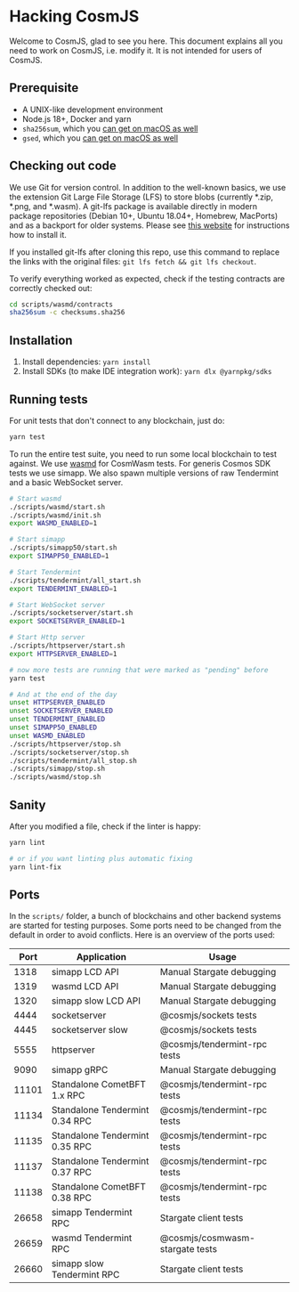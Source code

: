 # Hacking CosmJS

Welcome to CosmJS, glad to see you here. This document explains all you need to
work on CosmJS, i.e. modify it. It is not intended for users of CosmJS.

## Prerequisite

- A UNIX-like development environment
- Node.js 18+, Docker and yarn
- `sha256sum`, which you
  [can get on macOS as well](https://unix.stackexchange.com/questions/426837/no-sha256sum-in-macos)
- `gsed`, which you
  [can get on macOS as well](https://formulae.brew.sh/formula/gnu-sed)

## Checking out code

We use Git for version control. In addition to the well-known basics, we use the
extension Git Large File Storage (LFS) to store blobs (currently \*.zip, \*.png,
and \*.wasm). A git-lfs package is available directly in modern package
repositories (Debian 10+, Ubuntu 18.04+, Homebrew, MacPorts) and as a backport
for older systems. Please see [this website](https://git-lfs.github.com/) for
instructions how to install it.

If you installed git-lfs after cloning this repo, use this command to replace
the links with the original files: `git lfs fetch && git lfs checkout`.

To verify everything worked as expected, check if the testing contracts are
correctly checked out:

```sh
cd scripts/wasmd/contracts
sha256sum -c checksums.sha256
```

## Installation

1. Install dependencies: `yarn install`
2. Install SDKs (to make IDE integration work): `yarn dlx @yarnpkg/sdks`

## Running tests

For unit tests that don't connect to any blockchain, just do:

```sh
yarn test
```

To run the entire test suite, you need to run some local blockchain to test
against. We use [wasmd](https://github.com/CosmWasm/wasmd) for CosmWasm tests.
For generis Cosmos SDK tests we use simapp. We also spawn multiple versions of
raw Tendermint and a basic WebSocket server.

```sh
# Start wasmd
./scripts/wasmd/start.sh
./scripts/wasmd/init.sh
export WASMD_ENABLED=1

# Start simapp
./scripts/simapp50/start.sh
export SIMAPP50_ENABLED=1

# Start Tendermint
./scripts/tendermint/all_start.sh
export TENDERMINT_ENABLED=1

# Start WebSocket server
./scripts/socketserver/start.sh
export SOCKETSERVER_ENABLED=1

# Start Http server
./scripts/httpserver/start.sh
export HTTPSERVER_ENABLED=1

# now more tests are running that were marked as "pending" before
yarn test

# And at the end of the day
unset HTTPSERVER_ENABLED
unset SOCKETSERVER_ENABLED
unset TENDERMINT_ENABLED
unset SIMAPP50_ENABLED
unset WASMD_ENABLED
./scripts/httpserver/stop.sh
./scripts/socketserver/stop.sh
./scripts/tendermint/all_stop.sh
./scripts/simapp/stop.sh
./scripts/wasmd/stop.sh
```

## Sanity

After you modified a file, check if the linter is happy:

```sh
yarn lint

# or if you want linting plus automatic fixing
yarn lint-fix
```

## Ports

In the `scripts/` folder, a bunch of blockchains and other backend systems are
started for testing purposes. Some ports need to be changed from the default in
order to avoid conflicts. Here is an overview of the ports used:

| Port  | Application                    | Usage                           |
| ----- | ------------------------------ | ------------------------------- |
| 1318  | simapp LCD API                 | Manual Stargate debugging       |
| 1319  | wasmd LCD API                  | Manual Stargate debugging       |
| 1320  | simapp slow LCD API            | Manual Stargate debugging       |
| 4444  | socketserver                   | @cosmjs/sockets tests           |
| 4445  | socketserver slow              | @cosmjs/sockets tests           |
| 5555  | httpserver                     | @cosmjs/tendermint-rpc tests    |
| 9090  | simapp gRPC                    | Manual Stargate debugging       |
| 11101 | Standalone CometBFT 1.x RPC    | @cosmjs/tendermint-rpc tests    |
| 11134 | Standalone Tendermint 0.34 RPC | @cosmjs/tendermint-rpc tests    |
| 11135 | Standalone Tendermint 0.35 RPC | @cosmjs/tendermint-rpc tests    |
| 11137 | Standalone Tendermint 0.37 RPC | @cosmjs/tendermint-rpc tests    |
| 11138 | Standalone CometBFT 0.38 RPC   | @cosmjs/tendermint-rpc tests    |
| 26658 | simapp Tendermint RPC          | Stargate client tests           |
| 26659 | wasmd Tendermint RPC           | @cosmjs/cosmwasm-stargate tests |
| 26660 | simapp slow Tendermint RPC     | Stargate client tests           |
